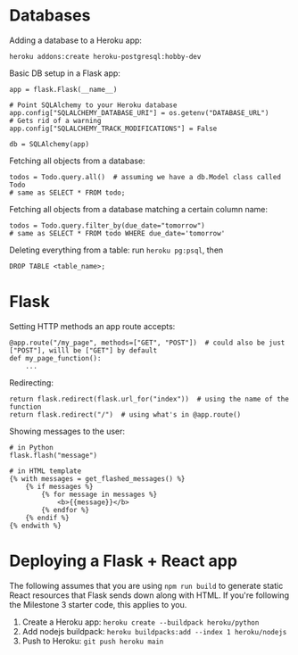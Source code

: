 # Databases
Adding a database to a Heroku app:

```
heroku addons:create heroku-postgresql:hobby-dev
```

Basic DB setup in a Flask app:
```
app = flask.Flask(__name__)

# Point SQLAlchemy to your Heroku database
app.config["SQLALCHEMY_DATABASE_URI"] = os.getenv("DATABASE_URL")
# Gets rid of a warning
app.config["SQLALCHEMY_TRACK_MODIFICATIONS"] = False

db = SQLAlchemy(app)
```

Fetching all objects from a database:
```
todos = Todo.query.all()  # assuming we have a db.Model class called Todo
# same as SELECT * FROM todo;
```

Fetching all objects from a database matching a certain column name:
```
todos = Todo.query.filter_by(due_date="tomorrow")
# same as SELECT * FROM todo WHERE due_date='tomorrow'
```

Deleting everything from a table: run `heroku pg:psql`, then
```
DROP TABLE <table_name>;
```

# Flask

Setting HTTP methods an app route accepts:
```
@app.route("/my_page", methods=["GET", "POST"])  # could also be just ["POST"], willl be ["GET"] by default
def my_page_function():
    ...
```

Redirecting:
```
return flask.redirect(flask.url_for("index"))  # using the name of the function
return flask.redirect("/")  # using what's in @app.route()
```

Showing messages to the user:
```
# in Python
flask.flash("message")

# in HTML template
{% with messages = get_flashed_messages() %}
    {% if messages %}
        {% for message in messages %}
            <b>{{message}}</b>
        {% endfor %}
    {% endif %}
{% endwith %}
```

# Deploying a Flask + React app
The following assumes that you are using `npm run build` to generate static React resources that Flask sends down along with HTML. If you're following the Milestone 3 starter code, this applies to you.

1. Create a Heroku app: `heroku create --buildpack heroku/python`
2. Add nodejs buildpack: `heroku buildpacks:add --index 1 heroku/nodejs`
3. Push to Heroku: `git push heroku main`
